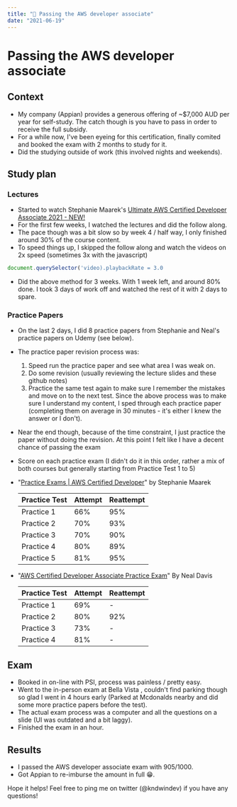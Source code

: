 ```yaml
---
title: "🎉 Passing the AWS developer associate"
date: "2021-06-19"
---
```

# Passing  the AWS developer associate
## Context
- My company (Appian) provides a generous offering of ~$7,000 AUD per year for self-study. The catch though is you have to  pass in order to receive the full subsidy.
- For a while now, I've been eyeing for this certification, finally comited and booked the exam with 2 months to study for it.
- Did the studying outside of work (this involved nights and weekends).
## Study plan
### Lectures
- Started to watch Stephanie Maarek's [Ultimate AWS Certified Developer Associate 2021 - NEW!](https://appian.udemy.com/course/aws-certified-developer-associate-dva-c01/learn/lecture/12203058?start=0#overview)
- For the first few weeks, I watched the lectures and did the follow along. 
- The pace though was a bit slow so by week 4 / half way, I only finished around 30% of the course content.
- To speed things up, I skipped the follow along and watch the videos on 2x speed (sometimes 3x with the javascript)
```javascript
document.querySelector('video).playbackRate = 3.0
```
- Did the above method for 3 weeks. With 1 week left, and around 80% done. I took 3 days of work off and watched the rest of it with 2 days to spare.
### Practice Papers
- On the last 2 days, I did 8 practice papers from Stephanie and Neal's practice papers on Udemy (see below). 
- The practice paper revision process was:
	1. Speed run the practice paper and see what area I was weak on.
	2. Do some revision (usually reviewing the lecture slides and these github notes)
	3. Practice the same test again to make sure I remember the mistakes and move on to the next test.
	Since the above process was to make sure I understand my content, I sped through each practice paper (completing them on average in 30 minutes - it's either I knew the answer or I don't).
- Near the end though, because of the time constraint, I just practice the paper without doing the revision. At this point I felt like I have a decent chance of passing the exam

- Score on each practice exam (I didn't do it in this order, rather a mix of both courses but generally starting from Practice Test 1 to 5)

- "[Practice Exams | AWS Certified Developer](https://appian.udemy.com/course/aws-certified-developer-associate-practice-tests-dva-c01/)" by Stephanie Maarek

	| Practice Test | Attempt | Reattempt|
	| --- | --- | --- |
	| Practice 1 | 66% | 95% |
	| Practice 2 | 70% | 93% |
	| Practice 3 | 70% | 90% |
	| Practice 4 | 80% | 89% |
	| Practice 5 | 81% | 95% |

- "[AWS Certified Developer Associate Practice Exam](https://appian.udemy.com/course/aws-developer-associate-practice-exams)" By Neal Davis

	| Practice Test | Attempt | Reattempt|
	| --- | --- | --- |
	| Practice 1 | 69% | - |
	| Practice 2 | 80% | 92% |
	| Practice 3 | 73% | - |
	| Practice 4 | 81% | - |
	
## Exam
- Booked in on-line with PSI, process was painless / pretty easy.
- Went to the in-person exam at Bella Vista , couldn't find parking though so glad I went in 4 hours early (Parked at Mcdonalds nearby and did some more practice papers before the test).
- The actual exam process was a computer and all the questions on a slide (UI was outdated and a bit laggy).
- Finished the exam in an hour.
## Results
- I passed the AWS developer associate exam with 905/1000.
- Got Appian to re-imburse the amount in full 😁.

Hope it helps! Feel free to ping me on twitter (@kndwindev) if you have any questions!
